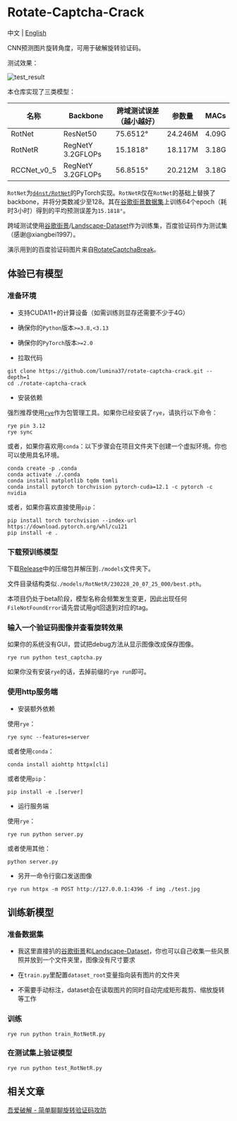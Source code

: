 # Rotate-Captcha-Crack

中文 | [English](https://github.com/lumina37/rotate-captcha-crack)

CNN预测图片旋转角度，可用于破解旋转验证码。

测试效果：

![test_result](https://user-images.githubusercontent.com/48282276/224320691-a8eefd23-392b-4580-a729-7869fa237eaa.png)

本仓库实现了三类模型：

| 名称        | Backbone          | 跨域测试误差（越小越好） | 参数量  | MACs  |
| ----------- | ----------------- | ------------------------ | ------- | ----- |
| RotNet      | ResNet50          | 75.6512°                 | 24.246M | 4.09G |
| RotNetR     | RegNetY 3.2GFLOPs | 15.1818°                 | 18.117M | 3.18G |
| RCCNet_v0_5 | RegNetY 3.2GFLOPs | 56.8515°                 | 20.212M | 3.18G |

`RotNet`为[`d4nst/RotNet`](https://github.com/d4nst/RotNet/blob/master/train/train_street_view.py)的PyTorch实现。`RotNetR`仅在`RotNet`的基础上替换了backbone，并将分类数减少至128。其在[谷歌街景数据集](https://www.crcv.ucf.edu/data/GMCP_Geolocalization/)上训练64个epoch（耗时3小时）得到的平均预测误差为`15.1818°`。

跨域测试使用[谷歌街景](https://www.crcv.ucf.edu/data/GMCP_Geolocalization/)/[Landscape-Dataset](https://github.com/yuweiming70/Landscape-Dataset)作为训练集，百度验证码作为测试集（感谢@xiangbei1997）。

演示用到的百度验证码图片来自[RotateCaptchaBreak](https://github.com/chencchen/RotateCaptchaBreak/tree/master/data/baiduCaptcha)。

## 体验已有模型

### 准备环境

+ 支持CUDA11+的计算设备（如需训练则显存还需要不少于4G）

+ 确保你的`Python`版本`>=3.8,<3.13`

+ 确保你的`PyTorch`版本`>=2.0`

+ 拉取代码

```shell
git clone https://github.com/lumina37/rotate-captcha-crack.git --depth=1
cd ./rotate-captcha-crack
```

+ 安装依赖

强烈推荐使用[`rye`](https://rye-up.com/)作为包管理工具。如果你已经安装了`rye`，请执行以下命令：

```shell
rye pin 3.12
rye sync
```

或者，如果你喜欢用`conda`：以下步骤会在项目文件夹下创建一个虚拟环境。你也可以使用具名环境。

```shell
conda create -p .conda
conda activate ./.conda
conda install matplotlib tqdm tomli
conda install pytorch torchvision pytorch-cuda=12.1 -c pytorch -c nvidia
```

或者，如果你喜欢直接使用`pip`：

```shell
pip install torch torchvision --index-url https://download.pytorch.org/whl/cu121
pip install -e .
```

### 下载预训练模型

下载[Release](https://github.com/lumina37/rotate-captcha-crack/releases)中的压缩包并解压到`./models`文件夹下。

文件目录结构类似`./models/RotNetR/230228_20_07_25_000/best.pth`。

本项目仍处于beta阶段，模型名称会频繁发生变更，因此出现任何`FileNotFoundError`请先尝试用git回退到对应的tag。

### 输入一个验证码图像并查看旋转效果

如果你的系统没有GUI，尝试把debug方法从显示图像改成保存图像。

```shell
rye run python test_captcha.py
```

如果你没有安装`rye`的话，去掉前缀的`rye run`即可。

### 使用http服务端

+ 安装额外依赖

使用`rye`：

```shell
rye sync --features=server
```

或者使用`conda`：

```shell
conda install aiohttp httpx[cli]
```

或者使用`pip`：

```shell
pip install -e .[server]
```

+ 运行服务端

使用`rye`：

```shell
rye run python server.py
```

或者使用其他：

```shell
python server.py
```

+ 另开一命令行窗口发送图像

```shell
rye run httpx -m POST http://127.0.0.1:4396 -f img ./test.jpg
```

## 训练新模型

### 准备数据集

+ 我这里直接扒的[谷歌街景](https://www.crcv.ucf.edu/data/GMCP_Geolocalization/)和[Landscape-Dataset](https://github.com/yuweiming70/Landscape-Dataset)，你也可以自己收集一些风景照并放到一个文件夹里，图像没有尺寸要求

+ 在`train.py`里配置`dataset_root`变量指向装有图片的文件夹

+ 不需要手动标注，dataset会在读取图片的同时自动完成矩形裁剪、缩放旋转等工作

### 训练

```shell
rye run python train_RotNetR.py
```

### 在测试集上验证模型

```shell
rye run python test_RotNetR.py
```

## 相关文章

[吾爱破解 - 简单聊聊旋转验证码攻防](https://www.52pojie.cn/thread-1754224-1-1.html)
